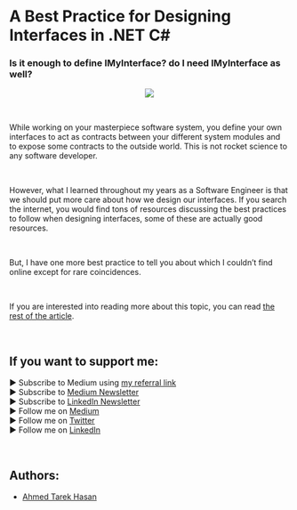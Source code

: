 <link rel="canonical" href="https://levelup.gitconnected.com/a-best-practice-for-designing-interfaces-in-net-c-2c6ebdb4f1c1?sk=1f07b674adf763b7567d652ddd9f4a43" />

# A Best Practice for Designing Interfaces in .NET C#
### Is it enough to define IMyInterface<T>? do I need IMyInterface as well?

<p align="center">
  <img src="https://miro.medium.com/max/1400/1*-1VD0SANNsqpwH6r2xOafg.jpeg">
</p>

<br/>

<p>
While working on your masterpiece software system, you define your own interfaces to act as contracts between your different system modules and to expose some contracts to the outside world. This is not rocket science to any software developer.
</p>

<br/>

<p>
However, what I learned throughout my years as a Software Engineer is that we should put more care about how we design our interfaces. If you search the internet, you would find tons of resources discussing the best practices to follow when designing interfaces, some of these are actually good resources.
</p>

<br/>

<p>
But, I have one more best practice to tell you about which I couldn’t find online except for rare coincidences.
</p>

<br/>

If you are interested into reading more about this topic, you can read [the rest of the article][Article]. 

<br/>

## If you want to support me:
▶ Subscribe to Medium using [my referral link][Membership]<br/>
▶ Subscribe to [Medium Newsletter][Subscribe]<br/>
▶ Subscribe to [LinkedIn Newsletter][Newsletter]<br/>
▶ Follow me on [Medium][Blog]<br/>
▶ Follow me on [Twitter][Twitter]<br/>
▶ Follow me on [LinkedIn][LinkedIn]

<br/>

## Authors:
* [Ahmed Tarek Hasan]


[Ahmed Tarek Hasan]: https://medium.com/@eng_ahmed.tarek
[Blog]: https://medium.com/@eng_ahmed.tarek
[Membership]: https://medium.com/@eng_ahmed.tarek/membership
[Subscribe]: https://medium.com/subscribe/@eng_ahmed.tarek
[Twitter]: https://twitter.com/AhmedTarekHasa1
[LinkedIn]: https://www.linkedin.com/in/atarekhasan/
[Friend Links]: https://www.linkedin.com/feed/update/urn:li:activity:6866082670108143616/
[Newsletter]: https://www.linkedin.com/newsletters/development-simply-put-6866647119655247872/
[Article]: https://levelup.gitconnected.com/a-best-practice-for-designing-interfaces-in-net-c-2c6ebdb4f1c1?sk=1f07b674adf763b7567d652ddd9f4a43
